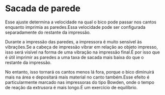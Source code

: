 Sacada de parede
====
Esse ajuste determina a velocidade na qual o bico pode passar nos cantos enquanto imprimia as paredes.Essa velocidade pode ser configurada separadamente do restante da impressão.

Durante a impressão das paredes, a impressora é muito sensível às vibrações.Se a cabeça de impressão vibrar em relação ao objeto impresso, isso será visível na forma de uma vibração na impressão final.É por isso que é útil imprimir as paredes a uma taxa de sacada mais baixa do que o restante da impressão.

No entanto, isso tornará os cantos menos lá fora, porque o bico diminuirá mais na área e depositará mais material no canto também.Esse efeito é particularmente marcado nas impressoras do tipo Bowden, onde o tempo de reação da extrusora é mais longo.É um exercício de equilíbrio.